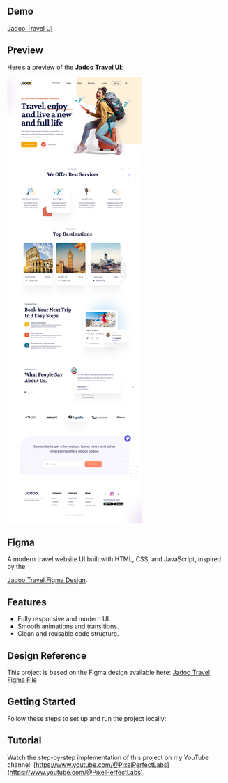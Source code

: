 ## Demo
[Jadoo Travel UI](https://yt-pixelperfectlabs.github.io/Jadoo-Travel-UI/)

## Preview
Here’s a preview of the **Jadoo Travel UI**:

![Jadoo Travel UI](./images/Jadoo%20Landing%20Page%20UI.jpg)

## Figma
A modern travel website UI built with HTML, CSS, and JavaScript, inspired by the

[Jadoo Travel Figma Design](https://www.figma.com/community/file/993910904620677970).

## Features
- Fully responsive and modern UI.
- Smooth animations and transitions.
- Clean and reusable code structure.

## Design Reference
This project is based on the Figma design available here:
[Jadoo Travel Figma File](https://www.figma.com/community/file/993910904620677970)

## Getting Started
Follow these steps to set up and run the project locally:

## Tutorial
Watch the step-by-step implementation of this project on my YouTube channel:
[https://www.youtube.com/@PixelPerfectLabs](https://www.youtube.com/@PixelPerfectLabs).
